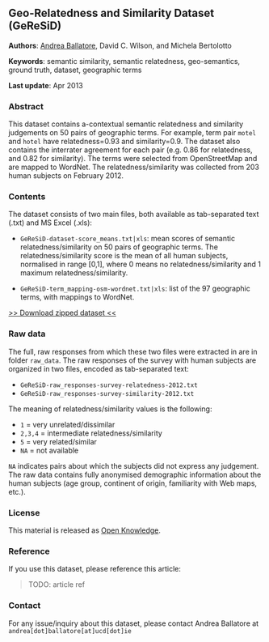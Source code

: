 Geo-Relatedness and Similarity Dataset (GeReSiD)
---------------

**Authors**: [Andrea Ballatore](http://sites.google.com/site/andreaballatore), David C. Wilson, and Michela Bertolotto

**Keywords**: semantic similarity, semantic relatedness, geo-semantics, ground truth, dataset, geographic terms

**Last update**: Apr 2013

### Abstract

This dataset contains a-contextual semantic relatedness and similarity judgements on 50 pairs of geographic terms.
For example, term pair `motel` and `hotel` have relatedness=0.93 and similarity=0.9.	The dataset also contains the interrater agreement for each pair (e.g. 0.86 for relatedness, and 0.82 for similarity).
The terms were selected from OpenStreetMap and are mapped to WordNet.
The relatedness/similarity was collected from 203 human subjects on February 2012.

### Contents

The dataset consists of two main files, both available as tab-separated text (.txt) and MS Excel (.xls):

* `GeReSiD-dataset-score_means.txt|xls`: mean scores of semantic relatedness/similarity on 50 pairs of geographic terms. The relatedness/similarity score is the mean of all human subjects, normalised in range \[0,1\], where 0 means no relatedness/similarity and 1 maximum relatedness/similarity.

* `GeReSiD-term_mapping-osm-wordnet.txt|xls`: list of the 97 geographic terms, with mappings to WordNet.

[>> Download zipped dataset <<](https://github.com/ucd-spatial/Datasets/blob/master/downloads/sentiment_detection_hotel_reviews_dataset.zip?raw=true)

### Raw data

The full, raw responses from which these two files were extracted in are in folder `raw_data`.
The raw responses of the survey with human subjects are organized in two files, encoded as tab-separated text:

* `GeReSiD-raw_responses-survey-relatedness-2012.txt`
* `GeReSiD-raw_responses-survey-similarity-2012.txt`

The meaning of relatedness/similarity values is the following:

*	`1`		= very unrelated/dissimilar
*	`2,3,4` = intermediate relatedness/similarity
*	 `5`	= very related/similar
*	 `NA`   = not available

`NA` indicates pairs about which the subjects did not express any judgement.
The raw data contains fully anonymised demographic information about the human subjects (age group, continent of origin, familiarity with Web maps, etc.).

### License

This material is released as [Open Knowledge](http://opendefinition.org/okd).

### Reference

If you use this dataset, please reference this article:

> TODO: article ref

### Contact

For any issue/inquiry about this dataset, please contact Andrea Ballatore at `andrea[dot]ballatore[at]ucd[dot]ie`